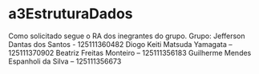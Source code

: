 # a3EstruturaDados
Como solicitado segue o RA dos inegrantes do grupo.
Grupo:
Jefferson Dantas dos Santos - 125111360482
Diogo Keiti Matsuda Yamagata – 125111370902
Beatriz Freitas Monteiro – 125111356183
Guilherme Mendes Espanholi da Silva – 125111356673
